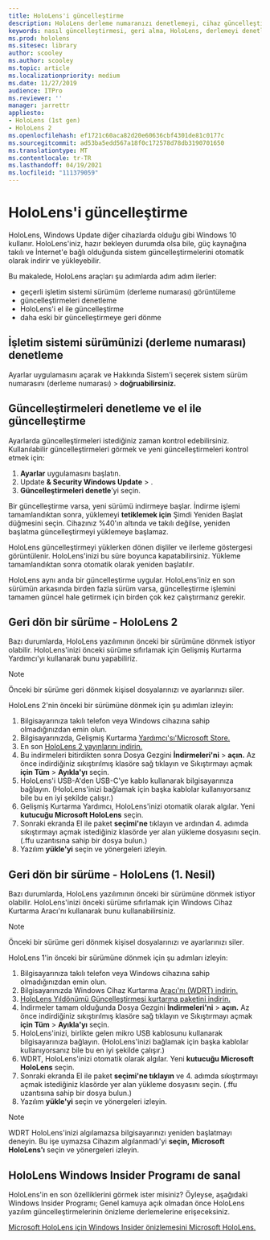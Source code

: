 ```yaml
---
title: HoloLens'i güncelleştirme
description: HoloLens derleme numaranızı denetlemeyi, cihaz güncelleştirmelerini takip etmeyi, Insiders Programına katılmayı ve güncelleştirmeleri geri almayı öğrenin.
keywords: nasıl güncelleştirmesi, geri alma, HoloLens, derlemeyi denetleme, derleme numarası
ms.prod: hololens
ms.sitesec: library
author: scooley
ms.author: scooley
ms.topic: article
ms.localizationpriority: medium
ms.date: 11/27/2019
audience: ITPro
ms.reviewer: ''
manager: jarrettr
appliesto:
- HoloLens (1st gen)
- HoloLens 2
ms.openlocfilehash: ef1721c60aca82d20e60636cbf4301de81c0177c
ms.sourcegitcommit: ad53ba5edd567a18f0c172578d78db3190701650
ms.translationtype: MT
ms.contentlocale: tr-TR
ms.lasthandoff: 04/19/2021
ms.locfileid: "111379059"
---
```

# <a name="update-hololens"></a>HoloLens'i güncelleştirme

HoloLens, Windows Update diğer cihazlarda olduğu gibi Windows 10 kullanır. HoloLens'iniz, hazır bekleyen durumda olsa bile, güç kaynağına takılı ve İnternet'e bağlı olduğunda sistem güncelleştirmelerini otomatik olarak indirir ve yükleyebilir.

Bu makalede, HoloLens araçları şu adımlarda adım adım ilerler:

- geçerli işletim sistemi sürümüm (derleme numarası) görüntüleme
- güncelleştirmeleri denetleme
- HoloLens'i el ile güncelleştirme
- daha eski bir güncelleştirmeye geri dönme

## <a name="check-your-operating-system-version-build-number"></a>İşletim sistemi sürümünizi (derleme numarası) denetleme

Ayarlar uygulamasını açarak ve Hakkında Sistem'i seçerek sistem sürüm numarasını (derleme numarası)  >  **doğruabilirsiniz.**

## <a name="check-for-updates-and-manually-update"></a>Güncelleştirmeleri denetleme ve el ile güncelleştirme

Ayarlarda güncelleştirmeleri istediğiniz zaman kontrol edebilirsiniz.  Kullanılabilir güncelleştirmeleri görmek ve yeni güncelleştirmeleri kontrol etmek için:

1. **Ayarlar** uygulamasını başlatın.
1. Update **& Security Windows Update**  >  .
1. **Güncelleştirmeleri denetle**’yi seçin.

Bir güncelleştirme varsa, yeni sürümü indirmeye başlar. İndirme işlemi tamamlandıktan sonra, yüklemeyi **tetiklemek için** Şimdi Yeniden Başlat düğmesini seçin. Cihazınız %40'ın altında ve takılı değilse, yeniden başlatma güncelleştirmeyi yüklemeye başlamaz.

HoloLens güncelleştirmeyi yüklerken dönen dişliler ve ilerleme göstergesi görüntülenir. HoloLens'inizi bu süre boyunca kapatabilirsiniz. Yükleme tamamlandıktan sonra otomatik olarak yeniden başlatılır.

HoloLens aynı anda bir güncelleştirme uygular.  HoloLens'iniz en son sürümün arkasında birden fazla sürüm varsa, güncelleştirme işlemini tamamen güncel hale getirmek için birden çok kez çalıştırmanız gerekir.

## <a name="go-back-to-a-previous-version---hololens-2"></a>Geri dön bir sürüme - HoloLens 2

Bazı durumlarda, HoloLens yazılımının önceki bir sürümüne dönmek istiyor olabilir. HoloLens'inizi önceki sürüme sıfırlamak için Gelişmiş Kurtarma Yardımcı'yı kullanarak bunu yapabiliriz.

> [!NOTE]
> Önceki bir sürüme geri dönmek kişisel dosyalarınızı ve ayarlarınızı siler.

HoloLens 2'nin önceki bir sürümüne dönmek için şu adımları izleyin:

1. Bilgisayarınıza takılı telefon veya Windows cihazına sahip olmadığınızdan emin olun.
1. Bilgisayarınızda, Gelişmiş Kurtarma [Yardımcı'sı'Microsoft Store.](https://www.microsoft.com/p/advanced-recovery-companion/9p74z35sfrs8?activetab=pivot:overviewtab)
1. En son [HoloLens 2 yayınlarını indirin.](https://aka.ms/hololens2download)
1. Bu indirmeleri bitirdikten sonra Dosya Gezgini **İndirmeleri'ni**  >  **açın.** Az önce indirdiğiniz sıkıştırılmış klasöre sağ tıklayın ve Sıkıştırmayı açmak **için Tüm**  >  **Ayıkla'yı** seçin.
1. HoloLens'i USB-A'den USB-C'ye kablo kullanarak bilgisayarınıza bağlayın. (HoloLens'inizi bağlamak için başka kablolar kullanıyorsanız bile bu en iyi şekilde çalışır.)
1. Gelişmiş Kurtarma Yardımcı, HoloLens'inizi otomatik olarak algılar. Yeni **kutucuğu Microsoft HoloLens** seçin.
1. Sonraki ekranda El ile paket **seçimi'ne** tıklayın ve ardından 4. adımda sıkıştırmayı açmak istediğiniz klasörde yer alan yükleme dosyasını seçin. (.ffu uzantısına sahip bir dosya bulun.)
1. Yazılım **yükle'yi** seçin ve yönergeleri izleyin.

## <a name="go-back-to-a-previous-version---hololens-1st-gen"></a>Geri dön bir sürüme - HoloLens (1. Nesil)

Bazı durumlarda, HoloLens yazılımının önceki bir sürümüne dönmek istiyor olabilir. HoloLens'inizi önceki sürüme sıfırlamak için Windows Cihaz Kurtarma Aracı'nı kullanarak bunu kullanabilirsiniz.

> [!NOTE]
> Önceki bir sürüme geri dönmek kişisel dosyalarınızı ve ayarlarınızı siler.

HoloLens 1'in önceki bir sürümüne dönmek için şu adımları izleyin:

1. Bilgisayarınıza takılı telefon veya Windows cihazına sahip olmadığınızdan emin olun.
1. Bilgisayarınızda Windows Cihaz Kurtarma [Aracı'nı (WDRT) indirin.](https://support.microsoft.com/help/12379)
1. [HoloLens Yıldönümü Güncelleştirmesi kurtarma paketini indirin.](https://aka.ms/hololensrecovery)
1. İndirmeler tamam olduğunda Dosya Gezgini **İndirmeleri'ni**  >  **açın.** Az önce indirdiğiniz sıkıştırılmış klasöre sağ tıklayın ve Sıkıştırmayı açmak **için Tüm**  >  **Ayıkla'yı** seçin.
1. HoloLens'inizi, birlikte gelen mikro USB kablosunu kullanarak bilgisayarınıza bağlayın. (HoloLens'inizi bağlamak için başka kablolar kullanıyorsanız bile bu en iyi şekilde çalışır.)
1. WDRT, HoloLens'inizi otomatik olarak algılar. Yeni **kutucuğu Microsoft HoloLens** seçin.
1. Sonraki ekranda El ile paket **seçimi'ne tıklayın** ve 4. adımda sıkıştırmayı açmak istediğiniz klasörde yer alan yükleme dosyasını seçin. (.ffu uzantısına sahip bir dosya bulun.)
1. Yazılım **yükle'yi** seçin ve yönergeleri izleyin.

> [!NOTE]
> WDRT HoloLens'inizi algılamazsa bilgisayarınızı yeniden başlatmayı deneyin. Bu işe uymazsa Cihazım algılanmadı'yi **seçin,** **Microsoft HoloLens'ı** seçin ve yönergeleri izleyin.

## <a name="windows-insider-program-on-hololens"></a>HoloLens Windows Insider Programı de sanal

HoloLens'in en son özelliklerini görmek ister misiniz?  Öyleyse, aşağıdaki Windows Insider Programı; Genel kamuya açık olmadan önce HoloLens yazılım güncelleştirmelerinin önizleme derlemelerine erişeceksiniz.

[Microsoft HoloLens için Windows Insider önizlemesini Microsoft HoloLens.](hololens-insider.md)
